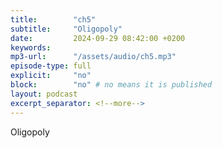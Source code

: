 ```yaml
---
title:        "ch5"
subtitle:     "Oligopoly"
date:         2024-09-29 08:42:00 +0200
keywords:
mp3-url:      "/assets/audio/ch5.mp3"
episode-type: full
explicit:     "no"
block:        "no" # no means it is published
layout: podcast
excerpt_separator: <!--more-->
---
```

Oligopoly
<!--more-->
